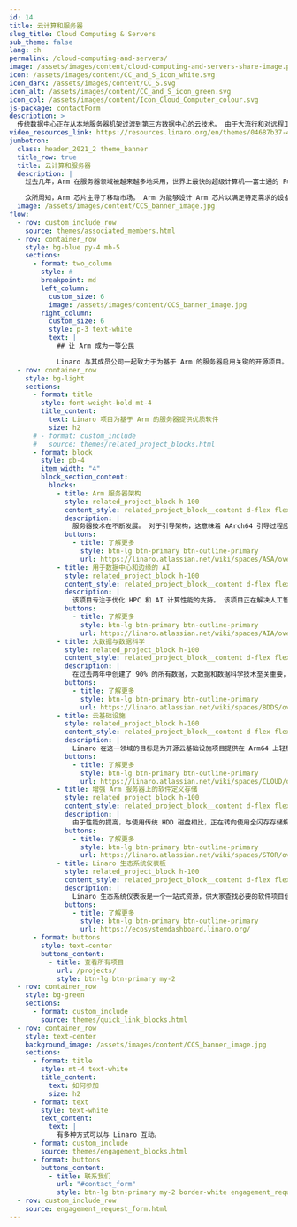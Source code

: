 ```yaml
---
id: 14
title: 云计算和服务器
slug_title: Cloud Computing & Servers
sub_theme: false
lang: ch
permalink: /cloud-computing-and-servers/
image: /assets/images/content/cloud-computing-and-servers-share-image.png
icon: /assets/images/content/CC_and_S_icon_white.svg
icon_dark: /assets/images/content/CC_S.svg
icon_alt: /assets/images/content/CC_and_S_icon_green.svg
icon_col: /assets/images/content/Icon_Cloud_Computer_colour.svg
js-package: contactForm
description: >
  传统数据中心正在从本地服务器机架过渡到第三方数据中心的云技术。 由于大流行和对远程工作的需求加速，数据中心和云基础设施预计将更快地提供更多连接 - 同时保持安全。 为了帮助实现这一目标，Linaro 与成员公司合作，为基于 Arm 的服务器启用关键开源项目。 我们所做的工作确保 Arm 服务器生态系统可以依赖优质软件。
video_resources_link: https://resources.linaro.org/en/themes/04687b37-4cdc-4716-a26b-64e0e55ed988
jumbotron:
  class: header_2021_2 theme_banner
  title_row: true
  title: 云计算和服务器
  description: |
    过去几年，Arm 在服务器领域被越来越多地采用，世界上最快的超级计算机——富士通的 Fugaku——在 Arm CPU 上运行。

    众所周知，Arm 芯片主导了移动市场。 Arm 为能够设计 Arm 芯片以满足特定需求的设备制造商提供的灵活性使其成为一个有吸引力的选择。 但要使 Arm 服务器芯片继续满足需要更多存储和更多数据的企业的需求，就需要有一个软件生态系统来帮助推动功能启用、测试和错误修复。 Linaro 与其成员公司合作，加强 Arm 服务器的软件生态系统。
  image: /assets/images/content/CCS_banner_image.jpg
flow:
  - row: custom_include_row
    source: themes/associated_members.html
  - row: container_row
    style: bg-blue py-4 mb-5
    sections:
      - format: two_column
        style: #
        breakpoint: md
        left_column:
          custom_size: 6
          image: /assets/images/content/CCS_banner_image.jpg
        right_column:
          custom_size: 6
          style: p-3 text-white
          text: |
            ## 让 Arm 成为一等公民

            Linaro 与其成员公司一起致力于为基于 Arm 的服务器启用关键的开源项目。 我们称之为使 Arm 成为一等公民。 通过验证项目的持续构建、测试并为 Arm 服务器目标提供可用的二进制文件，Arm 生态系统能够依赖高质量的软件在生产环境中使用。
  - row: container_row
    style: bg-light
    sections:
      - format: title
        style: font-weight-bold mt-4
        title_content:
          text: Linaro 项目为基于 Arm 的服务器提供优质软件
          size: h2
      # - format: custom_include
      #   source: themes/related_project_blocks.html
      - format: block
        style: pb-4
        item_width: "4"
        block_section_content:
          blocks:
            - title: Arm 服务器架构
              style: related_project_block h-100
              content_style: related_project_block__content d-flex flex-column justify-content-between align-items-start
              description: |
                服务器技术在不断发展。 对于引导架构，这意味着 AArch64 引导过程应该使用已经普遍使用和积极开发的熟悉工具。 Arm 服务器架构项目主要关注 Arm UEFI、GRUB2 和相关组件。
              buttons:
                - title: 了解更多
                  style: btn-lg btn-primary btn-outline-primary
                  url: https://linaro.atlassian.net/wiki/spaces/ASA/overview
            - title: 用于数据中心和边缘的 AI
              style: related_project_block h-100
              content_style: related_project_block__content d-flex flex-column justify-content-between align-items-start
              description: |
                该项目专注于优化 HPC 和 AI 计算性能的支持。 该项目正在解决人工智能训练和推理的广泛用例，针对基于 Armv8.x 的服务器和超级计算机，例如富士通的高端 Fugaku 超级计算机、Neoverse 和基于 Cortex-A 的边缘设备。
              buttons:
                - title: 了解更多
                  style: btn-lg btn-primary btn-outline-primary
                  url: https://linaro.atlassian.net/wiki/spaces/AIA/overview
            - title: 大数据与数据科学
              style: related_project_block h-100
              content_style: related_project_block__content d-flex flex-column justify-content-between align-items-start
              description: |
                在过去两年中创建了 90% 的所有数据，大数据和数据科学技术至关重要，并且已经随着各种生产实施而变得成熟。 Linaro 为 Apache BigTop、Hadoop、Spark、Ambari 和 Drill 等项目推动工程活动和 ARMv8 构建。
              buttons:
                - title: 了解更多
                  style: btn-lg btn-primary btn-outline-primary
                  url: https://linaro.atlassian.net/wiki/spaces/BDDS/overview
            - title: 云基础设施
              style: related_project_block h-100
              content_style: related_project_block__content d-flex flex-column justify-content-between align-items-start
              description: |
                Linaro 在这一领域的目标是为开源云基础设施项目提供在 Arm64 上轻松部署、管理和交付性能的能力。 工程活动包括管理程序和基于容器的虚拟化（OpenStack、Kubernetes）和软件定义存储（Ceph）等技术。
              buttons:
                - title: 了解更多
                  style: btn-lg btn-primary btn-outline-primary
                  url: https://linaro.atlassian.net/wiki/spaces/CLOUD/overview
            - title: 增强 Arm 服务器上的软件定义存储
              style: related_project_block h-100
              content_style: related_project_block__content d-flex flex-column justify-content-between align-items-start
              description: |
                由于性能的提高，与使用传统 HDD 磁盘相比，正在转向使用全闪存存储解决方案 (SSD/NVME)。 该项目的目标是与 Arm 服务器生态系统中的行业领导者合作，以便我们能够提供具有竞争力和领先的 Arm 服务器存储解决方案。
              buttons:
                - title: 了解更多
                  style: btn-lg btn-primary btn-outline-primary
                  url: https://linaro.atlassian.net/wiki/spaces/STOR/overview
            - title: Linaro 生态系统仪表板
              style: related_project_block h-100
              content_style: related_project_block__content d-flex flex-column justify-content-between align-items-start
              description: |
                Linaro 生态系统仪表板是一个一站式资源，供大家查找必要的软件项目信息和有关 Arm 支持的资源。 目的是提供 Arm 生态系统景观的完整图景。 目前 Linaro 生态系统仪表板专注于服务器领域，但 Linaro 将把它扩展到其他垂直领域。
              buttons:
                - title: 了解更多
                  style: btn-lg btn-primary btn-outline-primary
                  url: https://ecosystemdashboard.linaro.org/
      - format: buttons
        style: text-center
        buttons_content:
          - title: 查看所有项目
            url: /projects/
            style: btn-lg btn-primary my-2
  - row: container_row
    style: bg-green
    sections:
      - format: custom_include
        source: themes/quick_link_blocks.html
  - row: container_row
    style: text-center
    background_image: /assets/images/content/CCS_banner_image.jpg
    sections:
      - format: title
        style: mt-4 text-white
        title_content:
          text: 如何参加
          size: h2
      - format: text
        style: text-white
        text_content:
          text: |
            有多种方式可以与 Linaro 互动。
      - format: custom_include
        source: themes/engagement_blocks.html
      - format: buttons
        buttons_content:
          - title: 联系我们
            url: "#contact_form"
            style: btn-lg btn-primary my-2 border-white engagement_request_contact_btn
  - row: custom_include_row
    source: engagement_request_form.html
---
```

